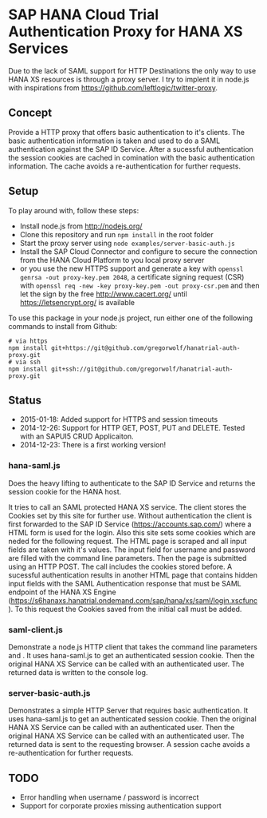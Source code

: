 # SAP HANA Cloud Trial Authentication Proxy for HANA XS Services

Due to the lack of SAML support for HTTP Destinations the only way to use HANA XS resources is through a proxy server. I try to implent it in node.js with inspirations from https://github.com/leftlogic/twitter-proxy.

## Concept

Provide a HTTP proxy that offers basic authentication to it's clients. The basic authentication information is taken and used to do a SAML authentication against the SAP ID Service. After a sucessful authentication the session cookies are cached in comination with the basic authentication information. The cache avoids a re-authentication for further requests.

## Setup

To play around with, follow these steps:

* Install node.js from http://nodejs.org/
* Clone this repository and run `npm install` in the root folder
* Start the proxy server using `node examples/server-basic-auth.js`
* Install the SAP Cloud Connector and configure to secure the connection from the HANA Cloud Platform to you local proxy server
* or you use the new HTTPS support and generate a key with `openssl genrsa -out proxy-key.pem 2048`, a certificate signing request (CSR) with `openssl req -new -key proxy-key.pem -out proxy-csr.pem` and then let the sign by the free http://www.cacert.org/ until https://letsencrypt.org/ is available

To use this package in your node.js project, run either one of the following commands to install from Github:

```shell
# via https
npm install git+https://git@github.com/gregorwolf/hanatrial-auth-proxy.git
# via ssh
npm install git+ssh://git@github.com/gregorwolf/hanatrial-auth-proxy.git
```

## Status

* 2015-01-18: Added support for HTTPS and session timeouts
* 2014-12-26: Support for HTTP GET, POST, PUT and DELETE. Tested with an SAPUI5 CRUD Applicaiton.
* 2014-12-23: There is a first working version!

### hana-saml.js

Does the heavy lifting to authenticate to the SAP ID Service and returns the session cookie for the HANA host. 

It tries to call an SAML protected HANA XS service. The client stores the Cookies set by this site for further use. Without authentication the client is first forwarded to the SAP ID Service (https://accounts.sap.com/) where a HTML form is used for the login. Also this site sets some cookies which are neded for the following request. The HTML page is scraped and all input fields are taken with it's values. The input field for username and password are filled with the command line parameters. Then the page is submitted using an HTTP POST. The call includes the cookies stored before. A sucessful authentication results in another HTML page that contains hidden input fields with the SAML Authentication response that must be SAML endpoint of the HANA XS Engine (https://s6hanaxs.hanatrial.ondemand.com/sap/hana/xs/saml/login.xscfunc). To this request the Cookies saved from the initial call must be added.

### saml-client.js

Demonstrate a node.js HTTP client that takes the command line parameters <username> and <password>. It uses hana-saml.js to get an authenticated session cookie. Then the original HANA XS Service can be called with an authenticated user. The returned data is written to the console log.

### server-basic-auth.js

Demonstrates a simple HTTP Server that requires basic authentication. It uses hana-saml.js to get an authenticated session cookie. Then the original HANA XS Service can be called with an authenticated user. Then the original HANA XS Service can be called with an authenticated user. The returned data is sent to the requesting browser. A session cache avoids a re-authentication for further requests.

TODO
----

* Error handling when username / password is incorrect
* Support for corporate proxies missing authentication support
